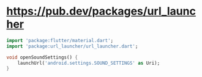 # https://pub.dev/packages/url_launcher


```dart
import 'package:flutter/material.dart';
import 'package:url_launcher/url_launcher.dart';

void openSoundSettings() {
    launchUrl('android.settings.SOUND_SETTINGS' as Uri);
}
```